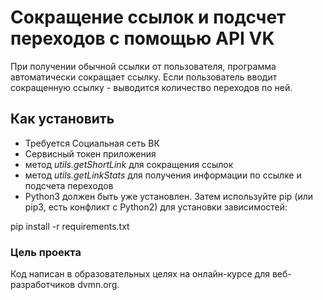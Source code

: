 # Сокращение ссылок и подсчет переходов с помощью API VK
При получении обычной ссылки от пользователя, программа автоматически сокращает ссылку. 
Если пользователь вводит сокращенную ссылку - выводится количество переходов по ней.

## Как установить
+ Требуется Социальная сеть ВК
+ Сервисный токен приложения
+ метод *utils.getShortLink* для сокращения ссылок
+ метод *utils.getLinkStats* для получения информации по ссылке и подсчета переходов
+ Python3 должен быть уже установлен. Затем используйте pip (или pip3, есть конфликт с Python2) для установки зависимостей:

pip install -r requirements.txt

### Цель проекта
Код написан в образовательных целях на онлайн-курсе для веб-разработчиков dvmn.org.
